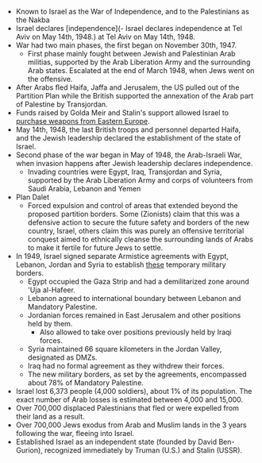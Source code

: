 - Known to Israel as the War of Independence, and to the Palestinians as the Nakba
- Israel declares [independence](- Israel declares independence at Tel Aviv on May 14th, 1948.) at Tel Aviv on May 14th, 1948.
- War had two main phases, the first began on November 30th, 1947.
	- First phase mainly fought between Jewish and Palestinian Arab militias, supported by the Arab Liberation Army and the surrounding Arab states. Escalated at the end of March 1948, when Jews went on the offensive.
- After Arabs fled Haifa, Jaffa and Jerusalem, the US pulled out of the Partition Plan while the British supported the annexation of the Arab part of Palestine by Transjordan.
- Funds raised by Golda Meir and Stalin's support allowed Israel to [purchase weapons from Eastern Europe](https://en.wikipedia.org/wiki/Arms_shipments_from_Czechoslovakia_to_Israel_1947%E2%80%931949).
- May 14th, 1948, the last British troops and personnel departed Haifa, and the Jewish leadership declared the establishment of the state of Israel.
- Second phase of the war began in May of 1948, the Arab-Israeli War, when invasion happens after Jewish leadership declares independence.
	- Invading countries were Egypt, Iraq, Transjordan and Syria, supported by the Arab Liberation Army and corps of volunteers from Saudi Arabia, Lebanon and Yemen
- Plan Dalet
	- Forced expulsion and control of areas that extended beyond the proposed partition borders. Some (Zionists) claim that this was a defensive action to secure the future safety and borders of the new country, Israel, others claim this was purely an offensive territorial conquest aimed to ethnically cleanse the surrounding lands of Arabs to make it fertile for future Jews to settle.
- In 1949, Israel signed separate Armistice agreements with Egypt, Lebanon, Jordan and Syria to establish [these](https://upload.wikimedia.org/wikipedia/commons/f/f4/Palestine_Military_Situation%2C_April_6%2C_1949%2C_Truman_Papers.jpg) temporary military borders.
	- Egypt occupied the Gaza Strip and had a demilitarized zone around 'Uja al-Hafeer.
	- Lebanon agreed to international boundary between Lebanon and Mandatory Palestine.
	- Jordanian forces remained in East Jerusalem and other positions held by them.
		- Also allowed to take over positions previously held by Iraqi forces.
	- Syria maintained 66 square kilometers in the Jordan Valley, designated as DMZs.
	- Iraq had no formal agreement as they withdrew their forces.
	- The new military borders, as set by the agreements, encompassed about 78% of Mandatory Palestine.
- Israel lost 6,373 people (4,000 soldiers), about 1% of its population. The exact number of Arab losses is estimated between 4,000 and 15,000.
- Over 700,000 displaced Palestinians that fled or were expelled from their land as a result.
- Over 700,000 Jews exodus from Arab and Muslim lands in the 3 years following the war, fleeing into Israel.
- Established Israel as an independent state (founded by David Ben-Gurion), recognized immediately by Truman (U.S.) and Stalin (USSR).